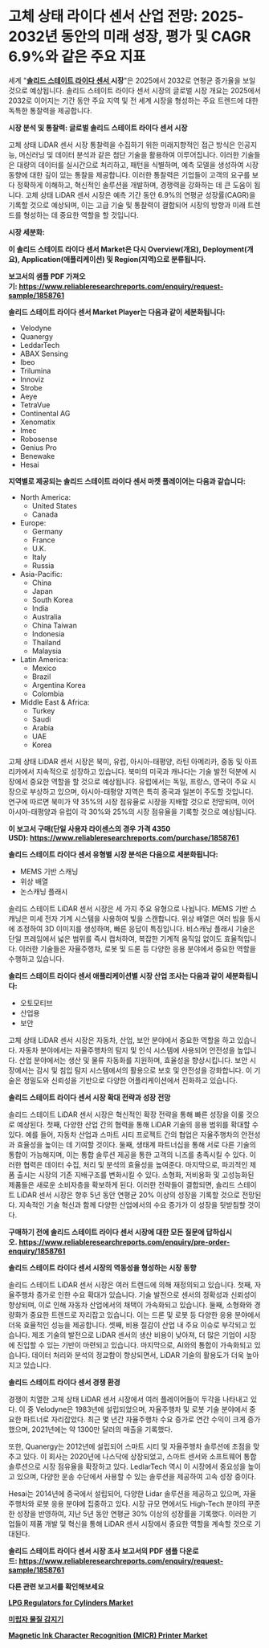 <p><h1>고체 상태 라이다 센서 산업 전망: 2025-2032년 동안의 미래 성장, 평가 및 CAGR 6.9%와 같은 주요 지표</h1></p><p>세계 "<strong><a href="https://www.reliableresearchreports.com/solid-state-lidar-sensor-r1858761?utm_campaign=106&utm_medium=8&utm_source=Github&utm_content=ia&utm_term=24022025&utm_id=solid-state-lidar-sensor">솔리드 스테이트 라이다 센서&nbsp;</a></strong><strong>시장</strong>"은 2025에서 2032로 연평균 증가율을 보일 것으로 예상됩니다. 솔리드 스테이트 라이다 센서 시장의 글로벌 시장 개요는 2025에서 2032로 이어지는 기간 동안 주요 지역 및 전 세계 시장을 형성하는 주요 트렌드에 대한 독특한 통찰력을 제공합니다.</p>
<p><strong>시장 분석 및 통찰력: 글로벌 솔리드 스테이트 라이다 센서 시장</strong></p>
<p><p>고체 상태 LiDAR 센서 시장 통찰력을 수집하기 위한 미래지향적인 접근 방식은 인공지능, 머신러닝 및 데이터 분석과 같은 첨단 기술을 활용하여 이루어집니다. 이러한 기술들은 대량의 데이터를 실시간으로 처리하고, 패턴을 식별하며, 예측 모델을 생성하여 시장 동향에 대한 깊이 있는 통찰을 제공합니다. 이러한 통찰력은 기업들이 고객의 요구를 보다 정확하게 이해하고, 혁신적인 솔루션을 개발하며, 경쟁력을 강화하는 데 큰 도움이 됩니다. 고체 상태 LiDAR 센서 시장은 예측 기간 동안 6.9%의 연평균 성장률(CAGR)을 기록할 것으로 예상되며, 이는 고급 기술 및 통찰력이 결합되어 시장의 방향과 미래 트렌드를 형성하는 데 중요한 역할을 할 것입니다.</p><a href="%7CAUTHORITHY_DOMAIN_URL%7C?utm_campaign=106&utm_medium=8&utm_source=Github&utm_content=ia&utm_term=24022025&utm_id=solid-state-lidar-sensor"></a></p>
<p><strong>시장 세분화:</strong></p>
<p><strong>이 솔리드 스테이트 라이다 센서 Market은 다시 Overview(개요), Deployment(개요), Application(애플리케이션) 및 Region(지역)으로 분류됩니다.</strong></p>
<p><strong>보고서의 샘플 PDF 가져오기:&nbsp;<a href="https://www.reliableresearchreports.com/enquiry/request-sample/1858761?utm_campaign=106&utm_medium=8&utm_source=Github&utm_content=ia&utm_term=24022025&utm_id=solid-state-lidar-sensor">https://www.reliableresearchreports.com/enquiry/request-sample/1858761</a></strong><strong></strong></p>
<p><strong>솔리드 스테이트 라이다 센서 Market Player는 다음과 같이 세분화됩니다:</strong></p>
<p><ul><li>Velodyne</li><li>Quanergy</li><li>LeddarTech</li><li>ABAX Sensing</li><li>Ibeo</li><li>Trilumina</li><li>Innoviz</li><li>Strobe</li><li>Aeye</li><li>TetraVue</li><li>Continental AG</li><li>Xenomatix</li><li>Imec</li><li>Robosense</li><li>Genius Pro</li><li>Benewake</li><li>Hesai</li></ul></p>
<p><strong>지역별로 제공되는 솔리드 스테이트 라이다 센서 마켓 플레이어는 다음과 같습니다:</strong></p>
<p><ul>
    <li>
        North America:
        <ul>
            <li>United States</li>
            <li>Canada</li>
        </ul>
    </li>
    <li>
        Europe:
        <ul>
            <li>Germany</li>
            <li>France</li>
            <li>U.K.</li>
            <li>Italy</li>
            <li>Russia</li>
        </ul>
    </li>
    <li>
        Asia-Pacific:
        <ul>
            <li>China</li>
            <li>Japan</li>
            <li>South Korea</li>
            <li>India</li>
            <li>Australia</li>
            <li>China Taiwan</li>
            <li>Indonesia</li>
            <li>Thailand</li>
            <li>Malaysia</li>
        </ul>
    </li>
    <li>
        Latin America:
        <ul>
            <li>Mexico</li>
            <li>Brazil</li>
            <li>Argentina Korea</li>
            <li>Colombia</li>
        </ul>
    </li>
    <li>
        Middle East & Africa:
        <ul>
            <li>Turkey</li>
            <li>Saudi</li>
            <li>Arabia</li>
            <li>UAE</li>
            <li>Korea</li>
        </ul>
    </li>
    </ul></p>
<p><p>고체 상태 LiDAR 센서 시장은 북미, 유럽, 아시아-태평양, 라틴 아메리카, 중동 및 아프리카에서 지속적으로 성장하고 있습니다. 북미의 미국과 캐나다는 기술 발전 덕분에 시장에서 중요한 역할을 할 것으로 예상됩니다. 유럽에서는 독일, 프랑스, 영국이 주요 시장으로 부상하고 있으며, 아시아-태평양 지역은 특히 중국과 일본이 주도할 것입니다. 연구에 따르면 북미가 약 35%의 시장 점유율로 시장을 지배할 것으로 전망되며, 이어 아시아-태평양과 유럽이 각 30%와 25%의 시장 점유율을 기록할 것으로 예상됩니다.</p></p>
<p><strong>이 보고서 구매(단일 사용자 라이센스의 경우 가격 4350 USD):&nbsp;<a href="https://www.reliableresearchreports.com/purchase/1858761?utm_campaign=106&utm_medium=8&utm_source=Github&utm_content=ia&utm_term=24022025&utm_id=solid-state-lidar-sensor">https://www.reliableresearchreports.com/purchase/1858761</a></strong></p>
<p><strong>솔리드 스테이트 라이다 센서 유형별 시장 분석은 다음으로 세분화됩니다:</strong></p>
<p><ul><li>MEMS 기반 스캐닝</li><li>위상 배열</li><li>논스캐닝 플래시</li></ul></p>
<p><p>솔리드 스테이트 LiDAR 센서 시장은 세 가지 주요 유형으로 나뉩니다. MEMS 기반 스캐닝은 미세 전자 기계 시스템을 사용하여 빛을 스캔합니다. 위상 배열은 여러 빔을 동시에 조정하여 3D 이미지를 생성하며, 빠른 응답이 특징입니다. 비스캐닝 플래시 기술은 단일 프레임에서 넓은 범위를 즉시 캡처하여, 복잡한 기계적 움직임 없이도 효율적입니다. 이러한 기술들은 자율주행차, 로봇 및 드론 등 다양한 응용 분야에서 중요한 역할을 수행하고 있습니다.</p></p>
<p><strong>솔리드 스테이트 라이다 센서 애플리케이션별 시장 산업 조사는 다음과 같이 세분화됩니다:</strong></p>
<p><ul><li>오토모티브</li><li>산업용</li><li>보안</li></ul></p>
<p><p>고체 상태 LiDAR 센서 시장은 자동차, 산업, 보안 분야에서 중요한 역할을 하고 있습니다. 자동차 분야에서는 자율주행차의 탐지 및 인식 시스템에 사용되어 안전성을 높입니다. 산업 분야에서는 생산 및 물류 자동화를 지원하며, 효율성을 향상시킵니다. 보안 시장에서는 감시 및 침입 탐지 시스템에서의 활용으로 보호 및 안전성을 강화합니다. 이 기술은 정밀도와 신뢰성을 기반으로 다양한 어플리케이션에서 진화하고 있습니다.</p></p>
<p><strong>솔리드 스테이트 라이다 센서 시장 확대 전략과 성장 전망</strong></p>
<p><p>솔리드 스테이트 LiDAR 센서 시장은 혁신적인 확장 전략을 통해 빠른 성장을 이룰 것으로 예상된다. 첫째, 다양한 산업 간의 협력을 통해 LiDAR 기술의 응용 범위를 확대할 수 있다. 예를 들어, 자동차 산업과 스마트 시티 프로젝트 간의 협업은 자율주행차의 안전성과 효율성을 높이는 데 기여할 것이다. 둘째, 생태계 파트너십을 통해 서로 다른 기술의 통합이 가능해지며, 이는 통합 솔루션 제공을 통한 고객의 니즈를 충족시킬 수 있다. 이러한 협력은 데이터 수집, 처리 및 분석의 효율성을 높여준다. 마지막으로, 파괴적인 제품 출시는 시장의 기존 지배구조를 변화시킬 수 있다. 소형화, 저비용화 및 고성능화된 제품들은 새로운 소비자층을 확보하게 된다. 이러한 전략들이 결합되면, 솔리드 스테이트 LiDAR 센서 시장은 향후 5년 동안 연평균 20% 이상의 성장을 기록할 것으로 전망된다. 지속적인 기술 혁신과 함께 다양한 산업에서의 수요 증가가 이 성장을 뒷받침할 것이다.</p></p>
<p><strong>구매하기 전에 솔리드 스테이트 라이다 센서 시장에 대한 모든 질문에 답하십시오.&nbsp;<a href="https://www.reliableresearchreports.com/enquiry/pre-order-enquiry/1858761?utm_campaign=106&utm_medium=8&utm_source=Github&utm_content=ia&utm_term=24022025&utm_id=solid-state-lidar-sensor">https://www.reliableresearchreports.com/enquiry/pre-order-enquiry/1858761</a></strong><strong></strong></p>
<p><strong>솔리드 스테이트 라이다 센서 시장의 역동성을 형성하는 시장 동향</strong></p>
<p><p>솔리드 스테이트 LiDAR 센서 시장은 여러 트렌드에 의해 재정의되고 있습니다. 첫째, 자율주행차 증가로 인한 수요 확대가 있습니다. 기술 발전으로 센서의 정확성과 신뢰성이 향상되며, 이로 인해 자동차 산업에서의 채택이 가속화되고 있습니다. 둘째, 소형화와 경량화가 중요한 트렌드로 자리잡고 있습니다. 이는 드론 및 로봇 등 다양한 응용 분야에서 더욱 효율적인 성능을 제공합니다. 셋째, 비용 절감이 산업 내 주요 이슈로 부각되고 있습니다. 제조 기술의 발전으로 LiDAR 센서의 생산 비용이 낮아져, 더 많은 기업이 시장에 진입할 수 있는 기반이 마련되고 있습니다. 마지막으로, AI와의 통합이 가속화되고 있습니다. 데이터 처리와 분석의 정교함이 향상되면서, LiDAR 기술의 활용도가 더욱 높아지고 있습니다.</p></p>
<p><strong>솔리드 스테이트 라이다 센서 경쟁 환경</strong></p>
<p><p>경쟁이 치열한 고체 상태 LiDAR 센서 시장에서 여러 플레이어들이 두각을 나타내고 있다. 이 중 Velodyne은 1983년에 설립되었으며, 자율주행차 및 로봇 기술 분야에서 중요한 파트너로 자리잡았다. 최근 몇 년간 자율주행차 수요 증가로 연간 수익이 크게 증가했으며, 2021년에는 약 1300만 달러의 매출을 기록했다.</p><p>또한, Quanergy는 2012년에 설립되어 스마트 시티 및 자율주행차 솔루션에 초점을 맞추고 있다. 이 회사는 2020년에 나스닥에 상장되었고, 스마트 센서와 소프트웨어 통합 솔루션으로 시장 점유율을 확장하고 있다. LedlarTech 역시 이 시장에서 중요성을 높이고 있으며, 다양한 운송 수단에서 사용할 수 있는 솔루션을 제공하여 고속 성장 중이다.</p><p>Hesai는 2014년에 중국에서 설립되어, 다양한 Lidar 솔루션을 제공하고 있으며, 자율주행차와 로봇 응용 분야에 집중하고 있다. 시장 규모 면에서도 High-Tech 분야의 꾸준한 성장을 반영하여, 지난 5년 동안 연평균 30% 이상의 성장률을 기록했다. 이러한 기업들이 제품 개발 및 혁신을 통해 LiDAR 센서 시장에서 중요한 역할을 계속할 것으로 기대된다.</p></p>
<p><strong>솔리드 스테이트 라이다 센서 시장 조사 보고서의 PDF 샘플 다운로드:&nbsp;<a href="https://www.reliableresearchreports.com/enquiry/request-sample/1858761?utm_campaign=106&utm_medium=8&utm_source=Github&utm_content=ia&utm_term=24022025&utm_id=solid-state-lidar-sensor">https://www.reliableresearchreports.com/enquiry/request-sample/1858761</a></strong></p>
<p><strong></strong></p>
<p><strong></strong></p>
<p><strong></strong></p>
<p><strong></strong></p>
<p><strong>다른 관련 보고서를 확인해보세요</strong></p>
<p><strong><p><a href="https://github.com/jugutstam/Market-Research-Report-List-1/blob/main/lpg-regulators-for-cylinders-market.md?utm_campaign=106&utm_medium=8&utm_source=Github&utm_content=ia&utm_term=24022025&utm_id=solid-state-lidar-sensor">LPG Regulators for Cylinders Market</a></p><p><a href="https://github.com/sougarounis/Market-Research-Report-List-7/blob/main/206770040023.md?utm_campaign=106&utm_medium=8&utm_source=Github&utm_content=ia&utm_term=24022025&utm_id=solid-state-lidar-sensor">미립자 물질 감지기</a></p><p><a href="https://github.com/pilukypalis/Market-Research-Report-List-1/blob/main/magnetic-ink-character-recognition-micr-printer-market.md?utm_campaign=106&utm_medium=8&utm_source=Github&utm_content=ia&utm_term=24022025&utm_id=solid-state-lidar-sensor">Magnetic Ink Character Recognition (MICR) Printer Market</a></p></strong></p>